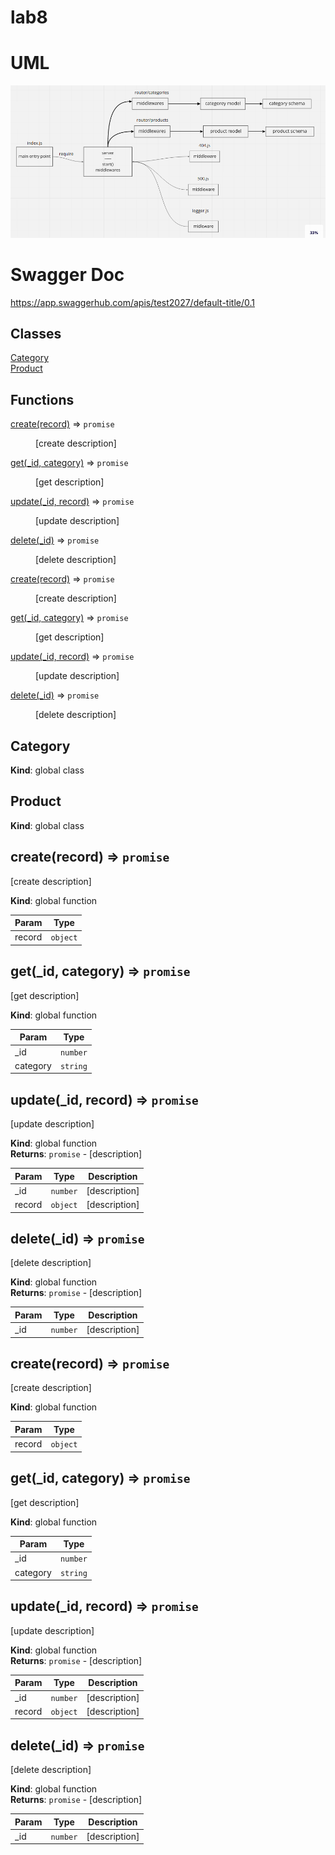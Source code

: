 # lab8

# UML

<img src="./assets/lab-08.png" />


# Swagger Doc
https://app.swaggerhub.com/apis/test2027/default-title/0.1

## Classes

<dl>
<dt><a href="#Category">Category</a></dt>
<dd></dd>
<dt><a href="#Product">Product</a></dt>
<dd></dd>
</dl>

## Functions

<dl>
<dt><a href="#create">create(record)</a> ⇒ <code>promise</code></dt>
<dd><p>[create description]</p>
</dd>
<dt><a href="#get">get(_id, category)</a> ⇒ <code>promise</code></dt>
<dd><p>[get description]</p>
</dd>
<dt><a href="#update">update(_id, record)</a> ⇒ <code>promise</code></dt>
<dd><p>[update description]</p>
</dd>
<dt><a href="#delete">delete(_id)</a> ⇒ <code>promise</code></dt>
<dd><p>[delete description]</p>
</dd>
<dt><a href="#create">create(record)</a> ⇒ <code>promise</code></dt>
<dd><p>[create description]</p>
</dd>
<dt><a href="#get">get(_id, category)</a> ⇒ <code>promise</code></dt>
<dd><p>[get description]</p>
</dd>
<dt><a href="#update">update(_id, record)</a> ⇒ <code>promise</code></dt>
<dd><p>[update description]</p>
</dd>
<dt><a href="#delete">delete(_id)</a> ⇒ <code>promise</code></dt>
<dd><p>[delete description]</p>
</dd>
</dl>

<a name="Category"></a>

## Category
**Kind**: global class  
<a name="Product"></a>

## Product
**Kind**: global class  
<a name="create"></a>

## create(record) ⇒ <code>promise</code>
[create description]

**Kind**: global function  

| Param | Type |
| --- | --- |
| record | <code>object</code> |

<a name="get"></a>

## get(_id, category) ⇒ <code>promise</code>
[get description]

**Kind**: global function  

| Param | Type |
| --- | --- |
| _id | <code>number</code> |
| category | <code>string</code> |

<a name="update"></a>

## update(_id, record) ⇒ <code>promise</code>
[update description]

**Kind**: global function  
**Returns**: <code>promise</code> - [description]  

| Param | Type | Description |
| --- | --- | --- |
| _id | <code>number</code> | [description] |
| record | <code>object</code> | [description] |

<a name="delete"></a>

## delete(_id) ⇒ <code>promise</code>
[delete description]

**Kind**: global function  
**Returns**: <code>promise</code> - [description]  

| Param | Type | Description |
| --- | --- | --- |
| _id | <code>number</code> | [description] |

<a name="create"></a>

## create(record) ⇒ <code>promise</code>
[create description]

**Kind**: global function  

| Param | Type |
| --- | --- |
| record | <code>object</code> |

<a name="get"></a>

## get(_id, category) ⇒ <code>promise</code>
[get description]

**Kind**: global function  

| Param | Type |
| --- | --- |
| _id | <code>number</code> |
| category | <code>string</code> |

<a name="update"></a>

## update(_id, record) ⇒ <code>promise</code>
[update description]

**Kind**: global function  
**Returns**: <code>promise</code> - [description]  

| Param | Type | Description |
| --- | --- | --- |
| _id | <code>number</code> | [description] |
| record | <code>object</code> | [description] |

<a name="delete"></a>

## delete(_id) ⇒ <code>promise</code>
[delete description]

**Kind**: global function  
**Returns**: <code>promise</code> - [description]  

| Param | Type | Description |
| --- | --- | --- |
| _id | <code>number</code> | [description] |
